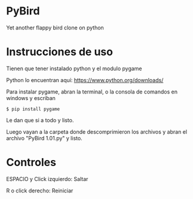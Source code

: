 # PyBird

Yet another flappy bird clone on python

# Instrucciones de uso

Tienen que tener instalado python y el modulo pygame

Python lo encuentran aquí: https://www.python.org/downloads/

Para instalar pygame, abran la terminal, o la consola de comandos en windows y escriban

`$ pip install pygame`

Le dan que si a todo y listo.

Luego vayan a la carpeta donde descomprimieron los archivos y abran el archivo "PyBird 1.01.py" y listo.

# Controles

ESPACIO y Click izquierdo: Saltar

R o click derecho: Reiniciar
